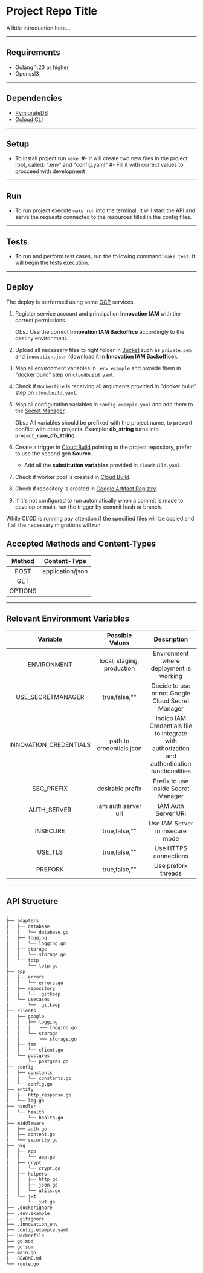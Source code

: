 # Project Repo Title

A little introduction here...

<hr />

## **Requirements**
- Golang 1.20 or higher
- Openssl3

<hr />

## **Dependencies**
- [PymigrateDB](https://pypi.org/project/pymigratedb/)
- [Gcloud CLI](https://cloud.google.com/sdk/docs/install)

<hr />

## Setup
- To install project run ```make```.
#- It will create two new files in the project root, called: ".env" and "config.yaml"
#- Fill it with correct values to procceed with development

<hr />

## Run
- To run project execute ```make run``` into the terminal. It will start the API and serve the requests connected to the resources filled in the config files.

<hr />

## Tests
- To run and perform test cases, run the following command: ```make test```. It will begin the tests execution.

<hr />

## Deploy

The deploy is performed using some [GCP](https://cloud.google.com/?hl=pt-br) services.

1. Register service account and principal on **Innovation IAM** with the correct permissions.

    Obs.: Use the correct **Innovation IAM Backoffice** accordingly to the destiny environment.

2. Upload all necessary files to right folder in [Bucket](https://console.cloud.google.com/storage) such as `private.pem` and `innovation.json` (download it in **Innovation IAM Backoffice**).

3. Map all environment variables in `.env.example` and provide them in "docker build" step on `cloudbuild.yaml`.

4. Check if `Dockerfile` is receiving all arguments provided in "docker build" step on `cloudbuild.yaml`.

5. Map all configuration variables in `config.example.yaml` and add them to the [Secret Manager](https://console.cloud.google.com/security/secret-manager).

    Obs.: All variables should be prefixed with the project name, to prevent conflict with other projects. Example: **db_string** turns into **`project_name`_db_string**.

6. Create a trigger in [Cloud Build](https://console.cloud.google.com/cloud-build) pointing to the project repository, prefer to use the second gen **Source**.

   * Add all the **substitution variables** provided in `cloudbuild.yaml`.

7. Check if worker pool is created in [Cloud Build](https://console.cloud.google.com/cloud-build).

8. Check if repository is created in [Google Artifact Registry](https://console.cloud.google.com/artifacts).

9. If it's not configured to run automatically when a commit is made to develop or main, run the trigger by commit hash or branch.

While CI/CD is running pay attention if the specified files will be copied and if all the necessary migrations will run.

## Accepted Methods and Content-Types

| Method | Content-Type |
|:------:|:------------:|
|POST    |application/json|
|GET     |
|OPTIONS |

<hr />

## Relevant Environment Variables

| Variable | Possible Values | Description |
|:--------:|:---------------:|:-----------:|
|ENVIRONMENT|local, staging,  production|Environment where deployment is working|
|USE_SECRETMANAGER|true,false,""|Decide to use or not Google Cloud Secret Manager|
|INNOVATION_CREDENTIALS|path to credentials.json|Indico IAM Credentials file to integrate with authorization and authentication functionalities|
|SEC_PREFIX|desirable prefix|Prefix to use inside Secret Manager|
|AUTH_SERVER|iam auth server uri|IAM Auth Server URI|
|INSECURE|true,false,""|Use IAM Server in insecure mode|
|USE_TLS|true,false,""|Use HTTPS connections|
|PREFORK|true,false,""|Use prefork threads|

<hr />

## API Structure

```bash
.
├── adapters
│   ├── database
│   │   └── database.go
│   ├── logging
│   │   └── logging.go
│   ├── storage
│   │   └── storage.go
│   └── totp
│       └── totp.go
├── app
│   ├── errors
│   │   └── errors.go
│   ├── repository
│   │   └── .gitkeep
│   └── usecases
│       └── .gitkeep
├── clients
│   ├── google
│   │   ├── logging
│   │   │   └── logging.go
│   │   └── storage
│   │       └── storage.go
│   ├── iam
│   │   └── client.go
│   └── postgres
│       └── postgres.go
├── config
│   ├── constants
│   │   └── constants.go
│   └── config.go
├── entity
│   ├── http_response.go
│   └── log.go
├── handler
│   └── health
│       └── health.go
├── middleware
│   ├── auth.go
│   ├── content.go
│   └── security.go
├── pkg
│   ├── app
│   │   └── app.go
│   ├── crypt
│   │   └── crypt.go
│   ├── helpers
│   │   ├── http.go
│   │   ├── json.go
│   │   └── utils.go
│   └── jwt
│       └── jwt.go
├── .dockerignore
├── .env.example
├── .gitignore
├── .innovation_env
├── config.example.yaml
├── Dockerfile
├── go.mod
├── go.sum
├── main.go
├── README.md
└── route.go
```